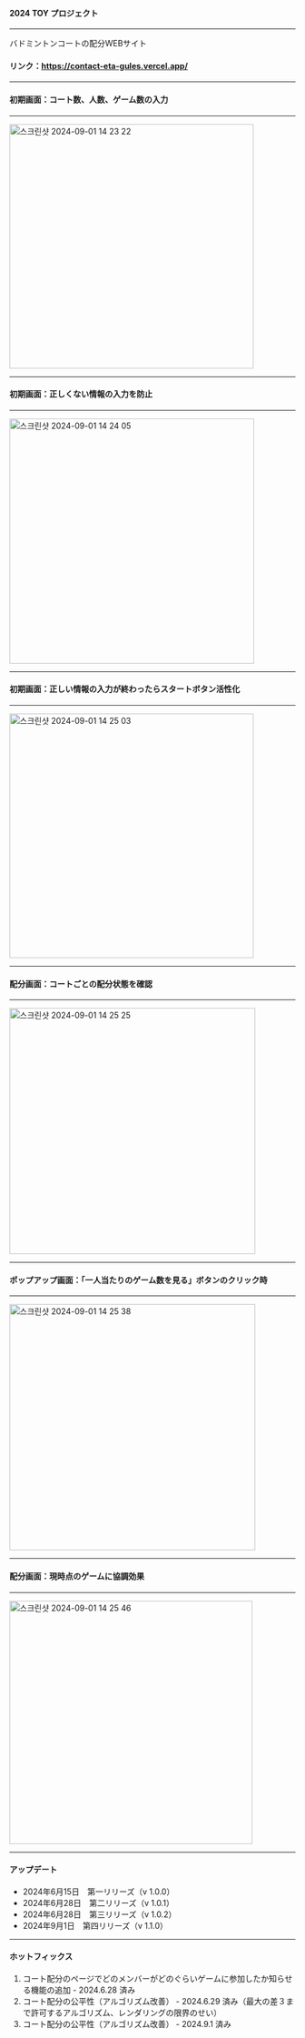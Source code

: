 #### 2024 TOY プロジェクト

---

バドミントンコートの配分WEBサイト

#### リンク：https://contact-eta-gules.vercel.app/

---

#### 初期画面：コート数、人数、ゲーム数の入力

---

<img width="430" alt="스크린샷 2024-09-01 14 23 22" src="https://github.com/user-attachments/assets/f9d5b985-5501-450c-b549-0ab7cb98ebfa">

---

#### 初期画面：正しくない情報の入力を防止

---

<img width="431" alt="스크린샷 2024-09-01 14 24 05" src="https://github.com/user-attachments/assets/27277885-f285-4be8-aabc-974dd87ee0e9">

---

#### 初期画面：正しい情報の入力が終わったらスタートボタン活性化

---

<img width="430" alt="스크린샷 2024-09-01 14 25 03" src="https://github.com/user-attachments/assets/bb466063-6fd2-460b-b9d8-01a7e5a41f7f">

---

#### 配分画面：コートごとの配分状態を確認

---

<img width="433" alt="스크린샷 2024-09-01 14 25 25" src="https://github.com/user-attachments/assets/10296c82-d049-4419-b9db-e11de5ae0362">

---

#### ポップアップ画面：「一人当たりのゲーム数を見る」ボタンのクリック時

---

<img width="433" alt="스크린샷 2024-09-01 14 25 38" src="https://github.com/user-attachments/assets/764d90f9-07e4-4ec8-b2cd-d0fb2200a658">

---

#### 配分画面：現時点のゲームに協調効果

---

<img width="428" alt="스크린샷 2024-09-01 14 25 46" src="https://github.com/user-attachments/assets/d1c876a9-91b8-430e-a244-ac7927362195">

---

#### アップデート
+ 2024年6月15日　第一リリーズ（v 1.0.0）
+ 2024年6月28日　第二リリーズ（v 1.0.1）
+ 2024年6月28日　第三リリーズ（v 1.0.2）
+ 2024年9月1日　第四リリーズ（v 1.1.0）

---

#### ホットフィックス
1. コート配分のページでどのメンバーがどのぐらいゲームに参加したか知らせる機能の追加 - 2024.6.28 済み
2. コート配分の公平性（アルゴリズム改善） - 2024.6.29 済み（最大の差３まで許可するアルゴリズム、レンダリングの限界のせい）
3. コート配分の公平性（アルゴリズム改善） - 2024.9.1 済み
